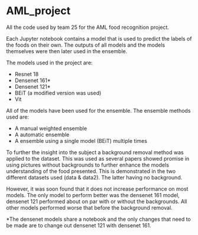 # AML_project

All the code used by team 25 for the AML food recognition project.

Each Jupyter notebook contains a model that is used to predict the labels of the foods on their own. The outputs of all models and the models themselves were then later used in the ensemble.

The models used in the project are:
- Resnet 18
- Densenet 161*
- Densenet 121*
- BEiT (a modified version was used)
- Vit

All of the models have been used for the ensemble. The ensemble methods used are:
- A manual weighted ensemble
- A automatic ensemble
- A ensemble using a single model (BEiT) multiple times

To further the insight into the subject a background removal method was applied to the dataset. This was used as several papers showed promise in using pictures without backgrounds to further enhance the models understanding of the food presented. This is demonstrated in the two different datasets used (data & data2). The latter having no background.

However, it was soon found that it does not increase performance on most models. The only model to perform better was the densenet 161 model, densenet 121 performed about on par with or without the backgrounds. All other models performed worse that before the background removal.

*The densenet models share a notebook and the only changes that need to be made are to change out densenet 121 with densenet 161.
